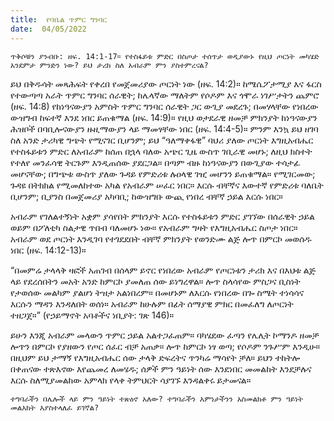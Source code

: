 ```yaml
---
title:  የባቤል ጥምር ግንባር
date:  04/05/2022
---
```


`ጥቅሶቹን ያንብቡ: ዘፍ. 14:1-17። የተስፋይቱ ምድር በስጦታ ተሰጥታ ወዲያውኑ የዚህ ጦርነት መካሄድ አንደምታ ምንድን ነው? ይህ ታሪክ ስለ አብራም ምን ያስተምረናል?`

ይህ በቅዱሳት መጻሕፍት የቀረበ የመጀመሪያው ጦርነት ነው (ዘፍ. 14:2)። ከሜሴፖታሚያ እና ፋርስ የተውጣጣ አራት ጥምር ግንባር ሰራዊት; ከሌላኛው ማለትም የሶዶም እና ጎሞራ ነገሥታትን ጨምሮ (ዘፍ. 14:8) የከነዓናውያን አምስት ጥምር ግንባር ሰራዊት ጋር ውጊያ መደረጉ; በመሃላቸው የነበረው ውዝግብ ከፍተኛ እንደ ነበር ይጠቁማል (ዘፍ. 14:9)። የዚህ ወታደራዊ ዘመቻ ምክንያት ከነዓናውያን ሕዝቦች በባቢሎናውያን ዙዚማውያን ላይ ማመፃቸው  ነበር (ዘፍ. 14:4-5)። ምንም እንኳ ይህ ዘገባ ስለ አንድ ታሪካዊ ግጭት የሚናገር ቢሆንም; ይህ “ዓለማቀፋዊ” ባህሪ ያለው ጦርነት እግዚአብሔር የተስፋይቱን ምድር ለአብራም ከሰጠ በኋላ ባለው አጭር ጊዜ ውስጥ ገቢራዊ መሆኑ; ለዚህ ክስተት የተለየ መንፈሳዊ ትርጉም እንዲጠሰው ያደርጋል። በጣም ብዙ ከነዓናውያን በውጊያው ተሳታፊ መሆናቸው; በግጭቱ ውስጥ ያለው ጉዳይ የምድሪቱ ሉዐላዊ ገዢ መሆንን ይጠቁማል። የሚገርመው; ጉዳዩ በትክክል የሚመለከተው አካል የአብራም ሠፈር ነበር። እርሱ ብቸኛና እውተኛ የምድሪቱ ባለቤት ቢሆንም; ቢያንስ በመጀመሪያ አካባቢ; ከውዝግቡ ውጪ የነበረ ብቸኛ ኃይል እርሱ ነበር።

አብራም የገለልተኝነት አቋም ያሳየበት ምክንያት እርሱ የተስፋይቱን ምድር ያገኘው በሰራዊት ኃይል ወይም በፖለቲካ ስልታዊ ጥበብ ባለመሆኑ ነው። የአብራም ግዛት የእግዚአብሔር ስጦታ ነበር። አብራም ወደ ጦርነት እንዲገባ የተገደደበት ብቸኛ ምክንያት የወንድሙ ልጅ ሎጥ በምርኮ መወሰዱ ነበር (ዘፍ. 14:12-13)።

“በመምሬ ታላላቅ ዛፎች አጠገብ በሰላም ይኖር የነበረው አብራም የጦርነቱን ታሪክ እና በእህቱ ልጅ ላይ የደረሰበትን መአት አንድ ከምርኮ ያመለጠ ሰው ይነግረዋል። ሎጥ ስላሳየው ምስጋና ቢስነት የታወሰው መልካም ያልሆነ ትዝታ አልነበረም። በመሆኑም ለእርሱ የነበረው በጐ ስሜት ተነሳሳና እርሱን ማዳን እንዳለበት ወሰነ። አብራም ከሁሉም በፊት ሰማያዊ ምክር በመፈለግ ለጦርነት ተዘጋጀ።” (የኃይማኖት አባቶችና ነቢያት: ገጽ 146)።

ይሁን እንጂ አብራም መላውን ጥምር ኃይል አልተጋፈጠም። ባካሄደው ፈጣን የሌሊት ኮማንዶ ዘመቻ ሎጥን በምርኮ የያዘውን የጦር ሰፈር ብቻ አጠቃ። ሎጥ ከምርኮ ነፃ ወጣ; የሶዶም ንጉሥም እንዲሁ። በዚህም ይህ ታማኝ የእግዚአብሔር ሰው ታላቅ ድፍረትና ጥንካሬ ማሳየት ቻለ። ይህን ተከትሎ በቀጠናው ተጽእኖው እየጨመረ ለመሄዱ; ሰዎች ምን ዓይነት ሰው እንደነበር መመልከት እንደቻሉና እርሱ ስለሚያመልከው አምላክ የላቀ ትምህርት ሳያገኙ እንዳልቀሩ ይታመናል።

`ተግባራችን በሌሎች ላይ ምን ዓይነት ተጽዕኖ አለው? ተግባራችን እምነታችንን አስመልክቶ ምን ዓይነት መልእክት እያስተላለፈ ይገኛል?`